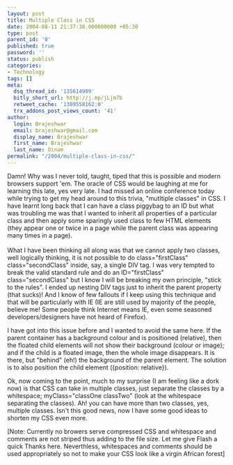 ```yaml
---
layout: post
title: Multiple Class in CSS
date: 2004-08-11 21:37:38.000000000 +05:30
type: post
parent_id: '0'
published: true
password: ''
status: publish
categories:
- Technology
tags: []
meta:
  dsq_thread_id: '135614909'
  bitly_short_url: http://j.mp/jLjm7b
  retweet_cache: '1309558162:0'
  trx_addons_post_views_count: '41'
author:
  login: Brajeshwar
  email: brajeshwar@gmail.com
  display_name: Brajeshwar
  first_name: Brajeshwar
  last_name: Oinam
permalink: "/2004/multiple-class-in-css/"
---
```

<p>Damn! Why was I never told, taught, tiped that this is possible and modern browsers support 'em. The oracle of CSS would be laughing at me for learning this late, yes very late. I had missed an online conference today while trying to get my head around to this trivia, "mutltiple classes" in CSS. I have learnt long back that I can have a class piggybag to an ID but what was troubling me was that I wanted to inherit all properties of a particular class and then apply some sparingly used class to few HTML elements (they appear one or twice in a page while the parent class was appearing many times in a page).<br />
<br />
What I have been thinking all along was that we cannot apply two classes, well logically thinking, it is not possible to do class="firstClass" class="secondClass" inside, say, a single DIV tag. I was very tempted to break the valid standard rule and do an ID="firstClass" class="secondClass" but I know I will be breaking my own principle, "stick to the rules". I ended up nesting DIV tags just to inherit the parent property (that sucks)! And I know of few fallouts if I keep using this technique and that will be particularly with IE (IE are still used by majority of the people, believe me! Some people think Internet means IE, even some seasoned developers/designers have not heard of Firefox).</p>
<p>I have got into this issue before and I wanted to avoid the same here. If the parent container has a background colour and is positioned (relative), then the floated child elements will not show their  background (colour or image); and if the child is a floated image, then the whole image disappears. It is there, but "behind" (eh!) the background of the parent element. The solution is to also position the child element ({position: relative}).</p>
<p>Ok, now coming to the point, much to my surprise (I am feeling like a dork now) is that CSS can take in multiple classes, just separate the classes by a whitespace; myClass="classOne classTwo" (look at the whitespace separating the classes). Ah! you can have more than two classes, yes, multiple classes. Isn't this good news, now I have some good ideas to shorten my CSS even more.</p>
<p>[Note: Currently no browers serve compressed CSS and whitespace and comments are not striped thus adding to the file size. Let me give Flash a quick Thanks here. Neverthless, whitespaces and comments should be used appropriately so not to make your CSS look like a virgin African forest]</p>
